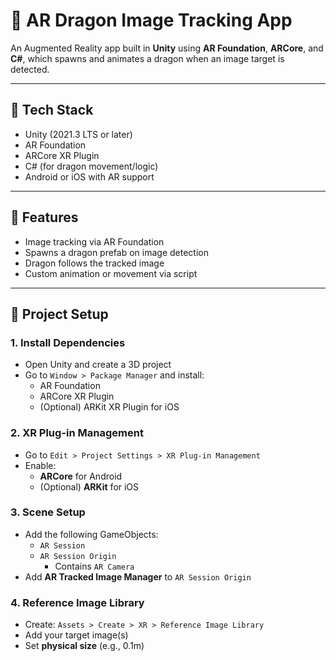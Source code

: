 # 🐉 AR Dragon Image Tracking App

An Augmented Reality app built in **Unity** using **AR Foundation**, **ARCore**, and **C#**, which spawns and animates a dragon when an image target is detected.

---

## 🧰 Tech Stack

- Unity (2021.3 LTS or later)
- AR Foundation
- ARCore XR Plugin
- C# (for dragon movement/logic)
- Android or iOS with AR support

---

## 🚀 Features

- Image tracking via AR Foundation
- Spawns a dragon prefab on image detection
- Dragon follows the tracked image
- Custom animation or movement via script

---

## 📁 Project Setup

### 1. Install Dependencies

- Open Unity and create a 3D project
- Go to `Window > Package Manager` and install:
  - AR Foundation
  - ARCore XR Plugin
  - (Optional) ARKit XR Plugin for iOS

### 2. XR Plug-in Management

- Go to `Edit > Project Settings > XR Plug-in Management`
- Enable:
  - **ARCore** for Android
  - (Optional) **ARKit** for iOS

### 3. Scene Setup

- Add the following GameObjects:
  - `AR Session`
  - `AR Session Origin`
    - Contains `AR Camera`
- Add **AR Tracked Image Manager** to `AR Session Origin`

### 4. Reference Image Library

- Create: `Assets > Create > XR > Reference Image Library`
- Add your target image(s)
- Set **physical size** (e.g., 0.1m)

